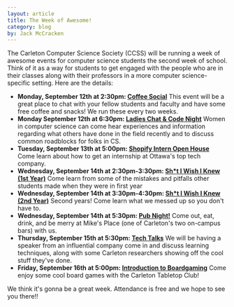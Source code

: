 ```yaml
---
layout: article
title: The Week of Awesome!
category: blog
by: Jack McCracken
---
```


The Carleton Computer Science Society (CCSS) will be running a week of
awesome events for computer science students the second week of school.
Think of it as a way for students to get engaged with the people who are
in their classes along with their professors in a more computer science-
specific setting. Here are the details:

* **Monday, September 12th at 2:30pm: [Coffee Social](https://www.facebook.com/events/697520237080238/)** This event will be a
  great place to chat with your fellow students and faculty and have some
  free coffee and snacks! We run these every two weeks.
* **Monday September 12th at 6:30pm: [Ladies Chat & Code Night](http://www.meetup.com/Ottawa-Ladies-Code-Club/)** Women in computer
  science can come hear experiences and information regarding what others have done
  in the field recently and to discuss common roadblocks for folks in CS.
* **Tuesday, September 13th at 5:00pm: [Shopify Intern Open House](http://www.meetup.com/Ottawa-Ladies-Code-Club/events/231501866/)** Come
  learn about how to get an internship at Ottawa's top tech company.
* **Wednesday, September 14th at 2:30pm-3:30pm: [Sh*t I Wish I Knew (1st Year)](https://www.facebook.com/events/1253996037985032/)** Come
  learn from some of the mistakes and pitfalls other students made when they
  were in first year
* **Wednesday, September 14th at 3:30pm-4:30pm: [Sh*t I Wish I Knew (2nd Year)](https://www.facebook.com/events/177869135975917/)** Second
  years! Come learn what we messed up so you don't have to.
* **Wednesday, September 14th at 5:30pm: [Pub Night!](https://www.facebook.com/events/1782994535290530/)** Come out, eat, drink,
  and be merry at Mike's Place (one of Carleton's two on-campus bars) with us.
* **Thursday, September 15th at 5:30pm: [Tech Talks](https://www.facebook.com/events/1183867751684726/)** We will be having
  a speaker from an influential company come in and discuss learning
  techniques, along with some Carleton researchers showing off the cool
  stuff they've done.
* **Friday, September 16th at 5:00pm: [Introduction to Boardgaming](https://www.facebook.com/events/325103164504533/)** Come enjoy some
  cool board games with the Carleton Tabletop Club!

We think it's gonna be a great week. Attendance is free and we hope to see
you there!!
